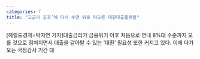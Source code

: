 ```yaml
---
categories: f
title: "고금리 공포’에 다시 수면 위로 떠오른 대환대출플랫폼"
---
```

[헤럴드경제=박자연 기자]대출금리가 금융위기 이후 처음으로 연내 8%대 수준까지 오를 것으로 점쳐지면서 대출을 갈아탈 수 있는 &lsquo;대환&rsquo; 필요성 또한 커지고 있다. 이에 다가오는 국정감사 기간 대